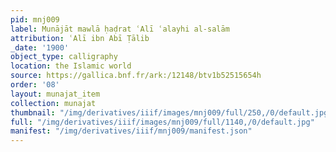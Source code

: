 ```yaml
---
pid: mnj009
label: Munājāt mawlā ḥaḍrat ʿAlī ʿalayhi al-salām
attribution: ʿAlī ibn Abī Ṭālib
_date: '1900'
object_type: calligraphy
location: the Islamic world
source: https://gallica.bnf.fr/ark:/12148/btv1b52515654h
order: '08'
layout: munajat_item
collection: munajat
thumbnail: "/img/derivatives/iiif/images/mnj009/full/250,/0/default.jpg"
full: "/img/derivatives/iiif/images/mnj009/full/1140,/0/default.jpg"
manifest: "/img/derivatives/iiif/mnj009/manifest.json"
---
```


